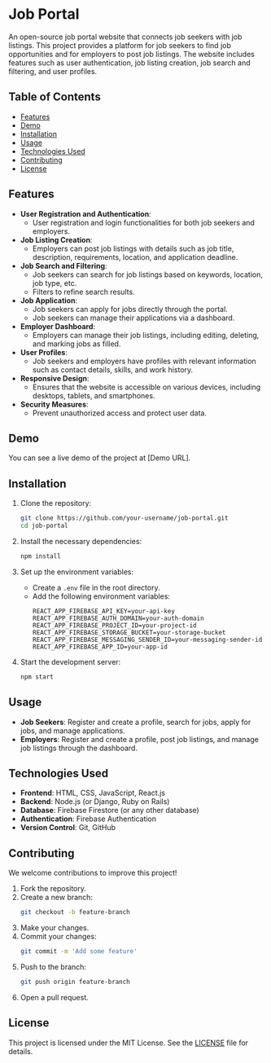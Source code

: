 # Job Portal

An open-source job portal website that connects job seekers with job listings. This project provides a platform for job seekers to find job opportunities and for employers to post job listings. The website includes features such as user authentication, job listing creation, job search and filtering, and user profiles.

## Table of Contents
- [Features](#features)
- [Demo](#demo)
- [Installation](#installation)
- [Usage](#usage)
- [Technologies Used](#technologies-used)
- [Contributing](#contributing)
- [License](#license)

## Features
- **User Registration and Authentication**: 
  - User registration and login functionalities for both job seekers and employers.
- **Job Listing Creation**: 
  - Employers can post job listings with details such as job title, description, requirements, location, and application deadline.
- **Job Search and Filtering**: 
  - Job seekers can search for job listings based on keywords, location, job type, etc.
  - Filters to refine search results.
- **Job Application**: 
  - Job seekers can apply for jobs directly through the portal.
  - Job seekers can manage their applications via a dashboard.
- **Employer Dashboard**: 
  - Employers can manage their job listings, including editing, deleting, and marking jobs as filled.
- **User Profiles**: 
  - Job seekers and employers have profiles with relevant information such as contact details, skills, and work history.
- **Responsive Design**: 
  - Ensures that the website is accessible on various devices, including desktops, tablets, and smartphones.
- **Security Measures**: 
  - Prevent unauthorized access and protect user data.

## Demo
You can see a live demo of the project at [Demo URL].

## Installation

1. Clone the repository:
    ```bash
    git clone https://github.com/your-username/job-portal.git
    cd job-portal
    ```

2. Install the necessary dependencies:
    ```bash
    npm install
    ```

3. Set up the environment variables:
    - Create a `.env` file in the root directory.
    - Add the following environment variables:
        ```plaintext
        REACT_APP_FIREBASE_API_KEY=your-api-key
        REACT_APP_FIREBASE_AUTH_DOMAIN=your-auth-domain
        REACT_APP_FIREBASE_PROJECT_ID=your-project-id
        REACT_APP_FIREBASE_STORAGE_BUCKET=your-storage-bucket
        REACT_APP_FIREBASE_MESSAGING_SENDER_ID=your-messaging-sender-id
        REACT_APP_FIREBASE_APP_ID=your-app-id
        ```

4. Start the development server:
    ```bash
    npm start
    ```

## Usage

- **Job Seekers**: Register and create a profile, search for jobs, apply for jobs, and manage applications.
- **Employers**: Register and create a profile, post job listings, and manage job listings through the dashboard.

## Technologies Used
- **Frontend**: HTML, CSS, JavaScript, React.js
- **Backend**: Node.js (or Django, Ruby on Rails)
- **Database**: Firebase Firestore (or any other database)
- **Authentication**: Firebase Authentication
- **Version Control**: Git, GitHub

## Contributing
We welcome contributions to improve this project!

1. Fork the repository.
2. Create a new branch:
    ```bash
    git checkout -b feature-branch
    ```
3. Make your changes.
4. Commit your changes:
    ```bash
    git commit -m 'Add some feature'
    ```
5. Push to the branch:
    ```bash
    git push origin feature-branch
    ```
6. Open a pull request.

## License
This project is licensed under the MIT License. See the [LICENSE](LICENSE) file for details.
